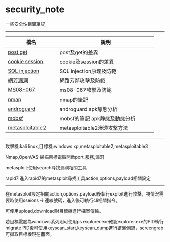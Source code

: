 # security_note

一些安全性相關筆記

***

|檔名                                    |說明                   |
|----------------------------------------|-----------------------|
|[post get](php/post_get.md)             |post及get的差異        |
|[cookie session](php/cookie_session.md) |cookie及session的差異  |
|[SQL injection](php/sql_injection.md)   |SQL injection原理及防範|
|[網芳漏洞](ms/netbios.md)               |網路芳鄰攻擊及防範     |
|[MS08-067](ms/ms08_067.md)              |ms08-067攻擊及防範     |
|[nmap](nmap/nmap.md)                    |nmap的筆記             |
|[androguard](androguard/)               |androguard apk靜態分析 |
|[mobsf](mobsf/)                    |mobsf的筆記 apk靜態及動態分析             |
|[metasploitable2](metasploitable2/)                    |metasploitable2滲透攻擊方法             |

***

攻擊機:kali linux,目標機:windows xp,metasploitable2,metasploitable3

Nmap,OpenVAS:掃描目標電腦開啟port,服務,漏洞

metasploit:使用search尋找漏洞相關工具

rapid7:進入rapid7的metasploit尋找工具action,options,payload相關設定

***

在metasploit設定相關action,options,payload後執行exploit進行攻擊，視情況需要時使用sseions -i 連線號碼，進入後可執行cli相關指令。

可使用upload,download對目標機進行檔案傳輸。

若目標電腦為windows系列則可使用ps explorer.exe確認explorer.exe的PID執行migrate PID後可使用keyscan_start,keyscan_dump進行鍵盤側錄，screengrab可擷取目標機現在畫面。
